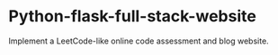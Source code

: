 # Python-flask-full-stack-website
Implement a LeetCode-like online code assessment and blog website.
